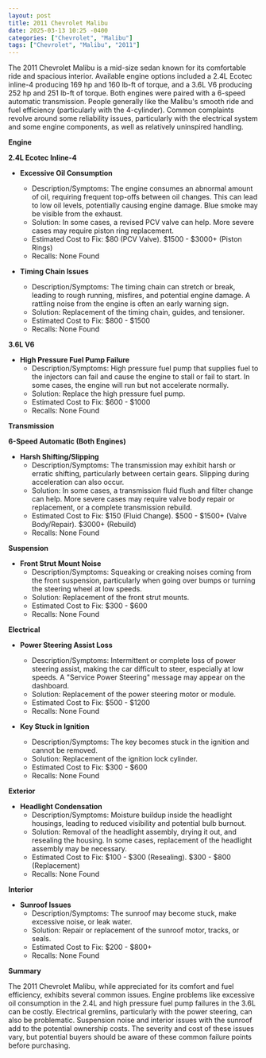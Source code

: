 ```yaml
---
layout: post
title: 2011 Chevrolet Malibu
date: 2025-03-13 10:25 -0400
categories: ["Chevrolet", "Malibu"]
tags: ["Chevrolet", "Malibu", "2011"]
---
```

The 2011 Chevrolet Malibu is a mid-size sedan known for its comfortable ride and spacious interior. Available engine options included a 2.4L Ecotec inline-4 producing 169 hp and 160 lb-ft of torque, and a 3.6L V6 producing 252 hp and 251 lb-ft of torque. Both engines were paired with a 6-speed automatic transmission. People generally like the Malibu's smooth ride and fuel efficiency (particularly with the 4-cylinder). Common complaints revolve around some reliability issues, particularly with the electrical system and some engine components, as well as relatively uninspired handling.

**Engine**

**2.4L Ecotec Inline-4**

*   **Excessive Oil Consumption**
    *   Description/Symptoms: The engine consumes an abnormal amount of oil, requiring frequent top-offs between oil changes. This can lead to low oil levels, potentially causing engine damage. Blue smoke may be visible from the exhaust.
    *   Solution: In some cases, a revised PCV valve can help. More severe cases may require piston ring replacement.
    *   Estimated Cost to Fix: $80 (PCV Valve). $1500 - $3000+ (Piston Rings)
    *   Recalls: None Found

*   **Timing Chain Issues**
    *   Description/Symptoms: The timing chain can stretch or break, leading to rough running, misfires, and potential engine damage. A rattling noise from the engine is often an early warning sign.
    *   Solution: Replacement of the timing chain, guides, and tensioner.
    *   Estimated Cost to Fix: $800 - $1500
    *   Recalls: None Found

**3.6L V6**

*   **High Pressure Fuel Pump Failure**
    *   Description/Symptoms: High pressure fuel pump that supplies fuel to the injectors can fail and cause the engine to stall or fail to start. In some cases, the engine will run but not accelerate normally.
    *   Solution: Replace the high pressure fuel pump.
    *   Estimated Cost to Fix: $600 - $1000
    *   Recalls: None Found

**Transmission**

**6-Speed Automatic (Both Engines)**

*   **Harsh Shifting/Slipping**
    *   Description/Symptoms: The transmission may exhibit harsh or erratic shifting, particularly between certain gears. Slipping during acceleration can also occur.
    *   Solution: In some cases, a transmission fluid flush and filter change can help. More severe cases may require valve body repair or replacement, or a complete transmission rebuild.
    *   Estimated Cost to Fix: $150 (Fluid Change). $500 - $1500+ (Valve Body/Repair). $3000+ (Rebuild)
    *   Recalls: None Found

**Suspension**

*   **Front Strut Mount Noise**
    *   Description/Symptoms: Squeaking or creaking noises coming from the front suspension, particularly when going over bumps or turning the steering wheel at low speeds.
    *   Solution: Replacement of the front strut mounts.
    *   Estimated Cost to Fix: $300 - $600
    *   Recalls: None Found

**Electrical**

*   **Power Steering Assist Loss**
    *   Description/Symptoms: Intermittent or complete loss of power steering assist, making the car difficult to steer, especially at low speeds. A "Service Power Steering" message may appear on the dashboard.
    *   Solution: Replacement of the power steering motor or module.
    *   Estimated Cost to Fix: $500 - $1200
    *   Recalls: None Found

*   **Key Stuck in Ignition**
    *   Description/Symptoms: The key becomes stuck in the ignition and cannot be removed.
    *   Solution: Replacement of the ignition lock cylinder.
    *   Estimated Cost to Fix: $300 - $600
    *   Recalls: None Found

**Exterior**

*   **Headlight Condensation**
    *   Description/Symptoms: Moisture buildup inside the headlight housings, leading to reduced visibility and potential bulb burnout.
    *   Solution: Removal of the headlight assembly, drying it out, and resealing the housing. In some cases, replacement of the headlight assembly may be necessary.
    *   Estimated Cost to Fix: $100 - $300 (Resealing). $300 - $800 (Replacement)
    *   Recalls: None Found

**Interior**

*   **Sunroof Issues**
    *   Description/Symptoms: The sunroof may become stuck, make excessive noise, or leak water.
    *   Solution: Repair or replacement of the sunroof motor, tracks, or seals.
    *   Estimated Cost to Fix: $200 - $800+
    *   Recalls: None Found

**Summary**

The 2011 Chevrolet Malibu, while appreciated for its comfort and fuel efficiency, exhibits several common issues. Engine problems like excessive oil consumption in the 2.4L and high pressure fuel pump failures in the 3.6L can be costly. Electrical gremlins, particularly with the power steering, can also be problematic. Suspension noise and interior issues with the sunroof add to the potential ownership costs. The severity and cost of these issues vary, but potential buyers should be aware of these common failure points before purchasing.

